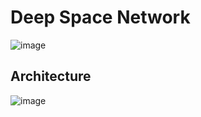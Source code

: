 # Deep Space Network

![image](https://user-images.githubusercontent.com/33184844/147782676-ed402097-4c7b-4601-a1a8-4623295a03a9.png)


## Architecture
![image](https://user-images.githubusercontent.com/33184844/233752240-92722388-4032-482b-b98c-01109ef4b73f.png)
